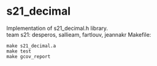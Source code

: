 # s21_decimal
Implementation of s21_decimal.h library.
<br>team s21: desperos, sallieam, fartlouv, jeannakr
Makefile:

    make s21_decimal.a
    make test
    make gcov_report
